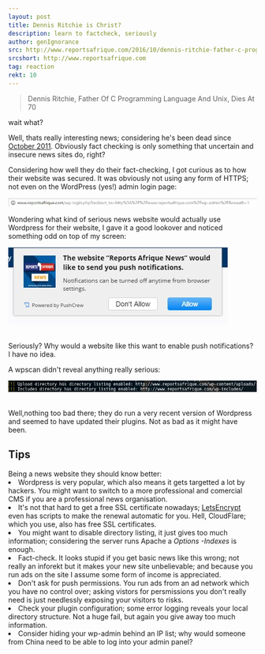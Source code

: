 ```yaml
---
layout: post
title: Dennis Ritchie is Christ?
description: learn to factcheck, seriously
author: genIgnorance
src: http://www.reportsafrique.com/2016/10/dennis-ritchie-father-c-programming-language-unix-dies-70/
srcshort: http://www.reportsafrique.com
tag: reaction
rekt: 10
---
```

<blockquote>
Dennis Ritchie, Father Of C Programming Language And Unix, Dies At 70
</blockquote>
wait what?


Well, thats really interesting news; considering he's been dead since <a href="https://en.wikipedia.org/wiki/Dennis_Ritchie">October 2011</a>. Obviously fact checking is only something that uncertain and insecure news sites do, right?
<p>
Considering how well they do their fact-checking, I got curious as to how their website was secured. It was obviously not using any form of HTTPS; not even on the WordPress (yes!) admin login page:
<p><img src="/static/img/no_https.jpg"><br><p>
Wondering what kind of serious news website would actually use Wordpress for their website, I gave it a good lookover and noticed something odd on top of my screen:
<p><img src="/static/img/push_notif.jpg"><p><br>
Seriously? Why would a website like this want to enable push notifications? I have no idea.
<p>
A wpscan didn't reveal anything really serious:
<p><img src="/static/img/directory_listing.jpg">
<p><br>
Well,nothing too bad there; they do run a very recent version of Wordpress and seemed to have updated their plugins. Not as bad as it might have been. 
<p>

<h2>Tips</h2>
Being a news website they should know better:
<li>Wordpress is very popular, which also means it gets targetted a lot by hackers. You might want to switch to a more professional and comercial CMS if you are a professional news organisation.
<li>It's not that hard to get a free SSL certificate nowadays; <a href="https://www.letsencrypt.org">LetsEncrypt</a> even has scripts to make the renewal automatic for you. Hell, CloudFlare; which you use, also has free SSL certificates.
<li>You might want to disable directory listing, it just gives too much information; considering the server runs Apache a <i>Options -Indexes</i> is enough.
<li>Fact-check. It looks stupid if you get basic news like this wrong; not really an inforekt but it makes your new site unbelievable; and because you run ads on the site I assume some form of income is appreciated.
<li>Don't ask for push permissions. You run ads from an ad network which you have no control over; asking vistors for persmissions you don't really need is just needlessly exposing your visitors to risks.
<li>Check your plugin configuration; some error logging reveals your local directory structure. Not a huge fail, but again you give away too much information.
<li>Consider hiding your wp-admin behind an IP list; why would someone from China need to be able to log into your admin panel?

